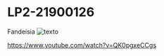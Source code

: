 # LP2-21900126
Fandeisia
![texto](https://github.com/a21900126/LP2-21900126/blob/master/diagrama.png)

https://www.youtube.com/watch?v=QK0pgxeCCgs
